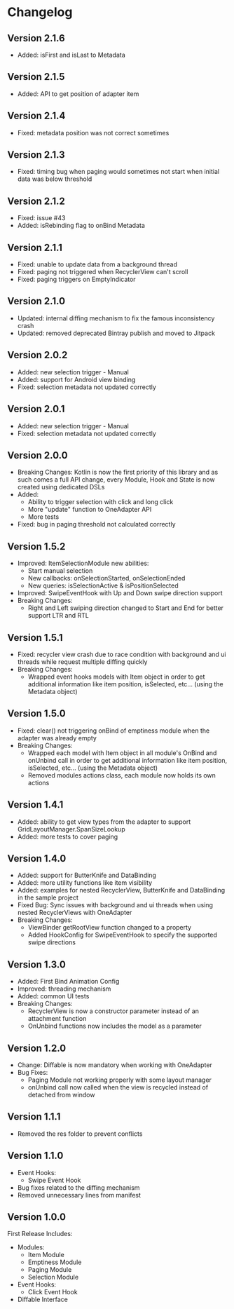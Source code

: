 Changelog
=========

Version 2.1.6
-------------
* Added: isFirst and isLast to Metadata

Version 2.1.5
-------------
* Added: API to get position of adapter item

Version 2.1.4
-------------
* Fixed: metadata position was not correct sometimes 

Version 2.1.3
-------------
* Fixed: timing bug when paging would sometimes not start when initial data was below threshold

Version 2.1.2
-------------
* Fixed: issue #43
* Added: isRebinding flag to onBind Metadata

Version 2.1.1
-------------
* Fixed: unable to update data from a background thread
* Fixed: paging not triggered when RecyclerView can't scroll
* Fixed: paging triggers on EmptyIndicator

Version 2.1.0
-------------
* Updated: internal diffing mechanism to fix the famous inconsistency crash
* Updated: removed deprecated Bintray publish and moved to Jitpack

Version 2.0.2
-------------
* Added: new selection trigger - Manual
* Added: support for Android view binding
* Fixed: selection metadata not updated correctly

Version 2.0.1
-------------
* Added: new selection trigger - Manual
* Fixed: selection metadata not updated correctly

Version 2.0.0
-------------
* Breaking Changes: Kotlin is now the first priority of this library and as such comes a full API change, every Module, Hook and State is now created using dedicated DSLs
* Added:
    * Ability to trigger selection with click and long click
    * More "update" function to OneAdapter API
    * More tests
* Fixed: bug in paging threshold not calculated correctly

Version 1.5.2
-------------
* Improved: ItemSelectionModule new abilities:
    * Start manual selection
    * New callbacks: onSelectionStarted, onSelectionEnded
    * New queries: isSelectionActive & isPositionSelected
* Improved: SwipeEventHook with Up and Down swipe direction support
* Breaking Changes:
    * Right and Left swiping direction changed to Start and End for better support LTR and RTL

Version 1.5.1
-------------
* Fixed: recycler view crash due to race condition with background and ui threads while request multiple diffing quickly
* Breaking Changes:
    * Wrapped event hooks models with Item object in order to get additional information like item position, isSelected, etc... (using the Metadata object)


Version 1.5.0
-------------
* Fixed: clear() not triggering onBind of emptiness module when the adapter was already empty
* Breaking Changes: 
    * Wrapped each model with Item object in all module's OnBind and onUnbind call in order to get additional information like item position, isSelected, etc... (using the Metadata object) 
    * Removed modules actions class, each module now holds its own actions


Version 1.4.1
-------------
* Added: ability to get view types from the adapter to support GridLayoutManager.SpanSizeLookup
* Added: more tests to cover paging


Version 1.4.0
-------------
* Added: support for ButterKnife and DataBinding
* Added: more utility functions like item visibility
* Added: examples for nested RecyclerView, ButterKnife and DataBinding in the sample project
* Fixed Bug: Sync issues with background and ui threads when using nested RecyclerViews with OneAdapter
* Breaking Changes: 
    * ViewBinder getRootView function changed to a property
    * Added HookConfig for SwipeEventHook to specify the supported swipe directions


Version 1.3.0
-------------
* Added: First Bind Animation Config
* Improved: threading mechanism
* Added: common UI tests
* Breaking Changes: 
    * RecyclerView is now a constructor parameter instead of an attachment function
    * OnUnbind functions now includes the model as a parameter


Version 1.2.0
-------------
* Change: Diffable is now mandatory when working with OneAdapter
* Bug Fixes:
    * Paging Module not working properly with some layout manager
    * onUnbind call now called when the view is recycled instead of detached from window


Version 1.1.1
-------------
* Removed the res folder to prevent conflicts


Version 1.1.0
-------------
* Event Hooks:
	* Swipe Event Hook
* Bug fixes related to the diffing mechanism
* Removed unnecessary lines from manifest


Version 1.0.0
-------------
First Release Includes:
* Modules:
	* Item Module
	* Emptiness Module
	* Paging Module
	* Selection Module
* Event Hooks:
	* Click Event Hook
* Diffable Interface
